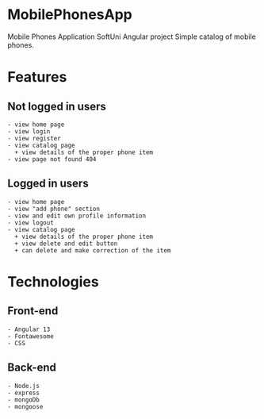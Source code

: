 # MobilePhonesApp
Mobile Phones Application SoftUni Angular project
Simple catalog of mobile phones. 

# Features

## Not logged in users
    - view home page
    - view login
    - view register
    - view catalog page
      + view details of the proper phone item
    - view page not found 404
    

## Logged in users
    - view home page
    - view "add phone" section
    - view and edit own profile information 
    - view logout
    - view catalog page
      + view details of the proper phone item
      + view delete and edit button 
      + can delete and make correction of the item


# Technologies

## Front-end

    - Angular 13
    - Fontawesome
    - CSS

## Back-end

    - Node.js
    - express
    - mongoDb
    - mongoose



